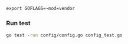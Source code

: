 

```
export GOFLAGS=-mod=vendor
```

### Run test

```bash
go test -run config/config.go config_test.go

```
